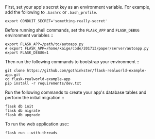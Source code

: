 First, set your app's secret key as an environment variable. For example,
add the following to ``.bashrc`` or ``.bash_profile``.

    export CONDUIT_SECRET='something-really-secret'

Before running shell commands, set the ``FLASK_APP`` and ``FLASK_DEBUG``
environment variables ::

    export FLASK_APP=/path/to/autoapp.py
    # export FLASK_APP=/home/kaige/code/201713/paper/server/autoapp.py
    export FLASK_DEBUG=1

Then run the following commands to bootstrap your environment ::

    git clone https://github.com/gothinkster/flask-realworld-example-app.git
    cd flask-realworld-example-app
    pip install -r requirements/dev.txt


Run the following commands to create your app's
database tables and perform the initial migration ::

    flask db init
    flask db migrate
    flask db upgrade

To run the web application use::

    flask run --with-threads
